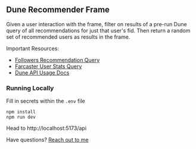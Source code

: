 ## Dune Recommender Frame

Given a user interaction with the frame, filter on results of a pre-run Dune query of all recommendations for just that user's fid. Then return a random set of recommended users as results in the frame.

Important Resources:
- [Followers Recommendation Query](https://dune.com/queries/3509966)
- [Farcaster User Stats Query](https://dune.com/queries/3418402)
- [Dune API Usage Docs](https://docs.dune.com/api-reference/executions/execution-object)

### Running Locally

Fill in secrets within the `.env` file

```
npm install
npm run dev
```

Head to http://localhost:5173/api

Have questions? [Reach out to me](https://warpcast.com/ilemi)